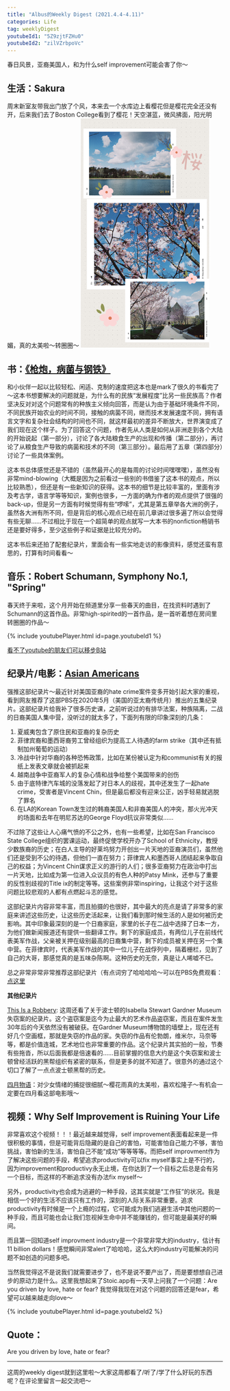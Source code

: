 ```yaml
---
title: "Albus的Weekly Digest (2021.4.4-4.11)"
categories: Life
tag: weeklyDigest
youtubeId1: "5Z9zjtFZHu0"
youtubeId2: "zilVZrbpoVc"
---
```

春日风景，亚裔美国人，和为什么self improvement可能会害了你～

## 生活：Sakura
周末新室友带我出门放了个风，本来去一个水库边上看樱花但是樱花完全还没有开，后来我们去了Boston College看到了樱花！天空湛蓝，微风拂面，阳光明媚，真的太美啦～转圈圈～
<img src="img/weekly2021/sakura.jpg" alt="drawing" width="300"/>

## 书：[《枪炮，病菌与钢铁》](https://book.douban.com/subject/1813841/)
和小伙伴一起以比较轻松、闲适、克制的速度把这本也是mark了很久的书看完了～这本书想要解决的问题就是，为什么有的民族“发展程度”比另一些民族高？作者坚决反对对这个问题常有的种族主义倾向回答，而是认为由于基础环境条件不同，不同民族开始农业的时间不同，接触的病菌不同，继而技术发展速度不同，拥有语言文字和复杂社会结构的时间也不同，就这样最初的差异不断放大，世界演变成了我们现在这个样子。为了回答这个问题，作者先从人类是如何从非洲走到各个大陆的开始说起（第一部分），讨论了各大陆粮食生产的出现和传播（第二部分），再讨论了从粮食生产导致的病菌和技术的不同（第三部分）。最后用了五章（第四部分）讨论了一些具体案例。

这本书总体感觉还是不错的（虽然最开心的是每周的讨论时间嘿嘿嘿），虽然没有非常mind-blowing（大概是因为之前看过一些别的书借鉴了这本书的观点，所以比较熟悉），但还是有一些新知识的获得。这本书的细节是比较丰富的，里面有涉及考古学，语言学等等知识，案例也很多，一方面的确为作者的观点提供了很强的back-up，但是另一方面有时候觉得有些“啰嗦”，尤其是第五章举各大洲的例子，虽然各大洲有所不同，但是背后的核心观点已经在前几章讲过很多遍了所以会觉得有些无聊……不过相比于现在一个超简单的观点就写一大本书的nonfiction畅销书还是要好得多，至少这些例子和证据是比较充分的。

这本书后来还拍了配套纪录片，里面会有一些实地走访的影像资料，感觉还蛮有意思的，打算有时间看看～

## 音乐：Robert Schumann, Symphony No.1, "Spring"
春天终于来啦，这个月开始在频道里分享一些春天的曲目，在找资料时遇到了Schumann的这首作品。非常high-spirited的一首作品，是一首听着想在房间里转圈圈的作品～

{% include youtubePlayer.html id=page.youtubeId1 %}

[看不了youtube的朋友们可以移步B站](https://www.bilibili.com/video/BV1Nh411o7su?from=search&seid=3184781658972529735)

## 纪录片/电影：[Asian Americans](https://movie.douban.com/subject/35049745/)
强推这部纪录片～最近针对美国亚裔的hate crime案件变多开始引起大家的重视，看到网友推荐了这部PBS在2020年5月（美国的亚太裔传统月）推出的五集纪录片。这部纪录片给我补了很多历史课，之前听说过的有排华法案，种族隔离，二战的日裔美国人集中营，没听过的就太多了，下面列有限的印象深刻的几条：

1. 夏威夷包含了原住民和亚裔的复杂历史
2. 菲律宾裔和墨西哥裔劳工曾经组织为提高工人待遇的farm strike（其中还有抵制加州葡萄的运动）
3. 冷战中针对华裔的各种恐怖政策，比如在某份被认定为和communist有关的报纸上发表文章就会被抓起来
4. 越南战争中亚裔军人的复杂心情和战争给整个美国带来的创伤
5. 由于底特律汽车城的没落发起了对日本人的歧视，其中还发生了一起hate crime，受害者是Vincent Chin，但是最后都没有迎来公正，凶手轻易就逃脱了罪名
6. 在LA的Korean Town发生过的韩裔美国人和非裔美国人的冲突，那火光冲天的场面和去年在明尼苏达的George Floyd抗议非常类似……

不过除了这些让人心痛气愤的不公之外，也有一些希望，比如在San Francisco State College组织的罢课运动，最终促使学校开办了School of Ethnicity，教授少数族裔的历史；在白人主导的好莱坞努力开创出一片天地的亚裔演员们，虽然他们还是受到不公的待遇，但他们一直在努力；菲律宾人和墨西哥人团结起来争取自己的权益；为Vincent Chin谋求正义的游行的人们；很多亚裔努力在政治中打出一片天地，比如成为第一位进入众议员的有色人种的Patsy Mink，还参与了重要的反性别歧视的Title ix的制定等等。这些案例非常inspiring，让我这个对于这些问题比较悲观的人都有点燃起斗志的感觉。

这部纪录片内容非常丰富，而且拍摄的也很好，其中最大的亮点是请了非常多的家庭来讲述这些历史，让这些历史活起来，让我们看到那时候生活的人是如何被历史影响。其中印象最深刻的是一个日裔家庭，家里的长子在二战中选择了日本一方，为他们做新闻报道还有提供一些翻译工作。剩下的家庭成员，有两位儿子在前线代表美军作战，父亲被关押在级别最高的日裔集中营，剩下的成员被关押在另一个集中营。在菲律宾时，代表美军作战的其中一位儿子在战俘列中，隔着栅栏，见到了自己的大哥，那感觉真的是五味杂陈啊。这种历史的无奈，真是让人唏嘘不已。

总之非常非常非常推荐这部纪录片（有点词穷了哈哈哈哈～可以在PBS免费观看：[点这里](https://www.pbs.org/show/asian-americans/episodes/)

**其他纪录片**

[This Is a Robbery](https://movie.douban.com/subject/35409302/): 这周还看了关于波士顿的Isabella Stewart Gardner Museum失窃案的纪录片。这个盗窃案是迄今为止最大的艺术作品盗窃案，而且在案件发生30年后的今天依然没有被破获。在Gardner Museum博物馆的墙壁上，现在还有好几个空画框，那就是失窃的作品的家。失窃的作品有伦勃朗，维米尔，马奈等等，都是价值连城，艺术地位也非常重要的作品。这个纪录片其实拍的一般，节奏有些拖沓，所以后面我都是倍速看的……目前掌握的信息大约是这个失窃案和波士顿曾经活跃的黑帮组织有紧密的联系，但是更多的就不知道了。很意外的通过这个切口了解了一点点波士顿黑帮的历史。

[四月物语](https://movie.douban.com/subject/1292371/)：对少女情绪的捕捉很细腻～樱花雨真的太美啦，喜欢松隆子～有机会一定要在四月看这部电影哦～

## 视频：Why Self Improvement is Ruining Your Life
非常喜欢这个视频！！！最近越来越觉得，self improvement表面看起来是一件很积极的事情，但是可能背后隐藏的是自己的害怕，可能害怕自己能力不够，害怕挑战，害怕新的生活，害怕自己不能“成功”等等等等。而把self improvment作为了解决这些问题的手段，希望追求productivity可以fix myself事实上是不行的，因为improvement和productivy永无止境，在你达到了一个目标之后总是会有另一个目标，而这样的不断追求没有办法fix myself～

另外，productivity也会成为逃避的一种手段，这其实就是“工作狂”的状况。我是相信一个好的生活不应该只有工作的，深刻的人际关系非常重要。追求productivity有时候是一个上瘾的过程，它可能成为我们逃避生活中其他问题的一种手段，而且可能也会让我们忽视掉生命中并不能赚钱的，但可能是最美好的瞬间。

而且第一回知道self improvment industry是一个非常非常大的industry，估计有11 billion dollars！感觉瞬间非常alert了哈哈哈，这么大的industry可能解决的问题不如创造的问题多吧。

当然我觉得这不是说我们就需要进步了，也不是说不要产出了，而是要想想自己进步的原动力是什么。这里我想起来了Stoic.app有一天早上问我了一个问题：Are you driven by love, hate or fear? 我觉得我现在对这个问题的回答还是fear，希望可以越来越走向love～

{% include youtubePlayer.html id=page.youtubeId2 %}


## Quote：
Are you driven by love, hate or fear?


---
这周的weekly digest就到这里啦～大家这周都看了/听了/学了什么好玩的东西呢？在评论里留言一起交流吧～
